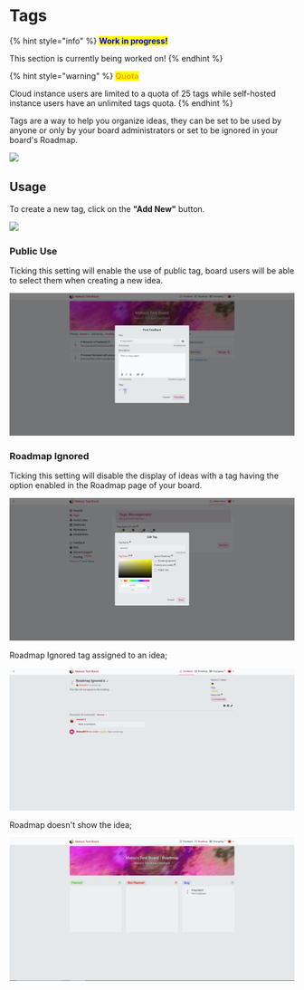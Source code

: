 # Tags

{% hint style="info" %}
<mark style="color:blue;">**Work in progress!**</mark>

This section is currently being worked on!
{% endhint %}

{% hint style="warning" %}
<mark style="color:orange;">**Quota**</mark>

Cloud instance users are limited to a quota of 25 tags while self-hosted instance users have an unlimited tags quota.
{% endhint %}

Tags are a way to help you organize ideas, they can be set to be used by anyone or only by your board administrators or set to be ignored in your board's Roadmap.

![](../.gitbook/assets/tags\_overview.png)

## Usage

To create a new tag, click on the **"Add New"** button.

![](../.gitbook/assets/admin\_tags\_create.png)

### Public Use

Ticking this setting will enable the use of public tag, board users will be able to select them when creating a new idea.

![](<../.gitbook/assets/image (2) (1).png>)

### Roadmap Ignored

Ticking this setting will disable the display of ideas with a tag having the option enabled in the Roadmap page of your board.

![](<../.gitbook/assets/image (4) (1).png>)

Roadmap Ignored tag assigned to an idea;

![](<../.gitbook/assets/image (1).png>)

Roadmap doesn't show the idea;

![](<../.gitbook/assets/image (3) (1) (1).png>)
